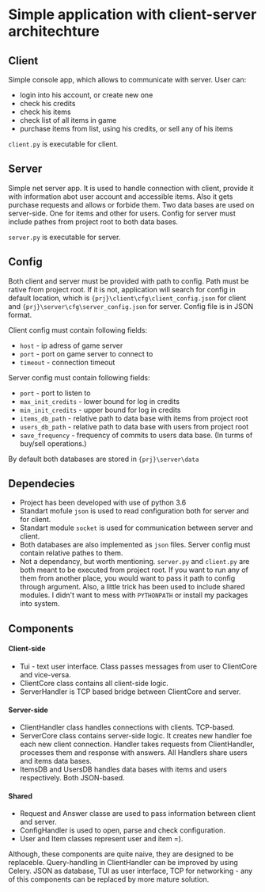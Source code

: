 # Simple application with client-server architechture

## Client
Simple console app, which allows to communicate with server. User can:
* login into his account, or create new one
* check his credits
* check his items
* check list of all items in game
* purchase items from list, using his credits, or sell any of his items

`client.py` is executable for client.

## Server
Simple net server app. It is used to handle connection with client, provide it with information abot user account and accessible items. Also it gets purchase requests and allows or forbide them. Two data bases are used on server-side. One for items and other for users. Config for server must include pathes from project root to both data bases.

`server.py` is executable for server.

## Config
Both client and server must be provided with path to config. Path must be rative from project root. If it is not, application will search for config in default location, which is `{prj}\client\cfg\client_config.json` for client and `{prj}\server\cfg\server_config.json` for server. Config file is in JSON format.

Client config must contain following fields:
* `host` - ip adress of game server
* `port` - port on game server to connect to
* `timeout` - connection timeout

Server config must contain following fields:
* `port` - port to listen to
* `max_init_credits` - lower bound for log in credits
* `min_init_credits` - upper bound for log in credits
* `items_db_path` - relative path to data base with items from project root
* `users_db_path` - relative path to data base with users from project root
* `save_frequency` - frequency of commits to users data base. (In turms of buy/sell operations.)

By default both databases are stored in `{prj}\server\data`

## Dependecies
* Project has been developed with use of python 3.6
* Standart mofule `json` is used to read configuration both for server and for client. 
* Standart module `socket` is used for communication between server and client.
* Both databases are also implemented as `json` files. Server config must contain relative pathes to them.
* Not a dependancy, but worth mentioning. `server.py` and `client.py` are both meant to be executed from project root. If you want to run any of them from another place, you would want to pass it path to config through argument. Also, a little trick has been used to include shared modules. I didn't want to mess with `PYTHONPATH` or install my packages into system.

## Components
#### Client-side
* Tui - text user interface. Class passes messages from user to ClientCore and vice-versa.
* ClientCore class contains all client-side logic.
* ServerHandler is TCP based bridge between ClientCore and server.
#### Server-side
* ClientHandler class handles connections with clients. TCP-based.
* ServerCore class contains server-side logic. It creates new handler foe each new client connection. Handler takes requests from ClientHandler, processes them and response with answers. All Handlers share users and items data bases.
* ItemsDB and UsersDB handles data bases with items and users respectively. Both JSON-based.
#### Shared
* Request and Answer classe are used to pass information between client and server.
* ConfigHandler is used to open, parse and check configuration.
* User and Item classes represent user and item =).

Although, these components are quite naive, they are designed to be replaceble. Query-handling in ClientHandler can be improved by using Celery.
JSON as database, TUI as user interface, TCP for networking - any of this components can be replaced by more mature solution.